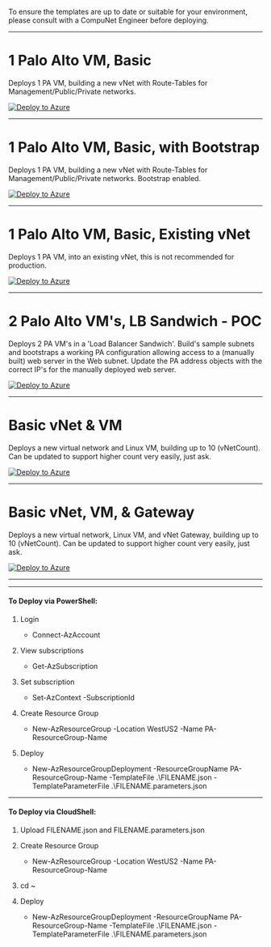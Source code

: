 To ensure the templates are up to date or suitable for your environment, please consult with a CompuNet Engineer before deploying.

* * *

# 1 Palo Alto VM, Basic
Deploys 1 PA VM, building a new vNet with Route-Tables for Management/Public/Private networks.

[![Deploy to Azure](https://aka.ms/deploytoazurebutton)](https://portal.azure.com/#create/Microsoft.Template/uri/https%3A%2F%2Fcnetpalopublic.blob.core.windows.net%2Farm-public%2Fcnet-pa1.json)
* * *

# 1 Palo Alto VM, Basic, with Bootstrap
Deploys 1 PA VM, building a new vNet with Route-Tables for Management/Public/Private networks. Bootstrap enabled.

[![Deploy to Azure](https://aka.ms/deploytoazurebutton)](https://portal.azure.com/#create/Microsoft.Template/uri/https%3A%2F%2Fcnetpalopublic.blob.core.windows.net%2Farm-public%2Fcnet-pa1-bootstrap.json)
* * *

# 1 Palo Alto VM, Basic, Existing vNet
Deploys 1 PA VM, into an existing vNet, this is not recommended for production.

[![Deploy to Azure](https://aka.ms/deploytoazurebutton)](https://portal.azure.com/#create/Microsoft.Template/uri/https%3A%2F%2Fcnetpalopublic.blob.core.windows.net%2Farm-public%2Fcnet-pa1-existing-vnet.json)
* * *

# 2 Palo Alto VM's, LB Sandwich - POC
Deploys 2 PA VM's in a 'Load Balancer Sandwich'. Build's sample subnets and bootstraps a working PA configuration allowing access to a (manually built) web server in the Web subnet. Update the PA address objects with the correct IP's for the manually deployed web server.

[![Deploy to Azure](https://aka.ms/deploytoazurebutton)](https://portal.azure.com/#create/Microsoft.Template/uri/https%3A%2F%2Fcnetpalopublic.blob.core.windows.net%2Farm-public%2Fpoc-lbsand-deploy.json)
* * *

# Basic vNet & VM
Deploys a new virtual network and Linux VM, building up to 10 (vNetCount). Can be updated to support higher count very easily, just ask.

[![Deploy to Azure](https://aka.ms/deploytoazurebutton)](https://portal.azure.com/#create/Microsoft.Template/uri/https%3A%2F%2Fcnetpalopublic.blob.core.windows.net%2Farm-public%2Fvmvnet.json)
* * *

# Basic vNet, VM, & Gateway
Deploys a new virtual network, Linux VM, and vNet Gateway, building up to 10 (vNetCount). Can be updated to support higher count very easily, just ask.

[![Deploy to Azure](https://aka.ms/deploytoazurebutton)](https://portal.azure.com/#create/Microsoft.Template/uri/https%3A%2F%2Fcnetpalopublic.blob.core.windows.net%2Farm-public%2Fvmvnet-gw.json)
* * *

* * *

#### To Deploy via PowerShell:

1. Login
    + Connect-AzAccount

1. View subscriptions
    + Get-AzSubscription

1. Set subscription
    + Set-AzContext -SubscriptionId <ID>

1. Create Resource Group
    + New-AzResourceGroup -Location WestUS2 -Name PA-ResourceGroup-Name

1. Deploy
    + New-AzResourceGroupDeployment -ResourceGroupName PA-ResourceGroup-Name -TemplateFile .\FILENAME.json -TemplateParameterFile .\FILENAME.parameters.json

* * *

#### To Deploy via CloudShell:
1. Upload FILENAME.json and FILENAME.parameters.json

1. Create Resource Group
    + New-AzResourceGroup -Location WestUS2 -Name PA-ResourceGroup-Name
1. cd ~
1. Deploy
    + New-AzResourceGroupDeployment -ResourceGroupName PA-ResourceGroup-Name -TemplateFile .\FILENAME.json -TemplateParameterFile .\FILENAME.parameters.json

